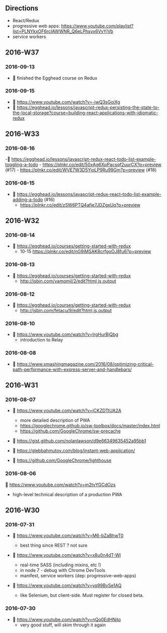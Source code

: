 ## Directions
- React/Redux 
- progressive web apps: https://www.youtube.com/playlist?list=PLNYkxOF6rcIAWWNR_Q6eLPhsyx6VvYjVb 
- service workers

## 2016-W37

### 2016-09-13
- :movie_camera: finished the Egghead course on Redux

### 2016-09-15
- :movie_camera: https://www.youtube.com/watch?v=-jwQ3sGoiXg 
- :movie_camera: https://egghead.io/lessons/javascript-redux-persisting-the-state-to-the-local-storage?course=building-react-applications-with-idiomatic-redux 

## 2016-W33

### 2016-08-16
-:movie_camera: https://egghead.io/lessons/javascript-redux-react-todo-list-example-toggling-a-todo 
    - https://plnkr.co/edit/50xAg6XpPacsqf2uurCX?p=preview (#17)
    - https://plnkr.co/edit/WVE7W3D5YioLP9Ru99Gm?p=preview (#18)

### 2016-08-15
- :movie_camera: https://egghead.io/lessons/javascript-redux-react-todo-list-example-adding-a-todo (#16)
   - https://plnkr.co/edit/zSW6PTQ4afje7JDZgxUq?p=preview 

## 2016-W32

### 2016-08-14
- :movie_camera: https://egghead.io/courses/getting-started-with-redux
    - 10-15 https://plnkr.co/edit/nG9iMSAK8crfgoOJ8fu6?p=preview 
     
### 2016-08-13
- :movie_camera: https://egghead.io/courses/getting-started-with-redux
    - http://jsbin.com/vamomil/2/edit?html,js,output

### 2016-08-12
- :movie_camera: https://egghead.io/courses/getting-started-with-redux
    - http://jsbin.com/fetacu/9/edit?html,js,output 

### 2016-08-10
- :movie_camera: https://www.youtube.com/watch?v=IrgHurBjQbg 
    - introduction to Relay

### 2016-08-08
- :scroll: https://www.smashingmagazine.com/2016/08/optimizing-critical-path-performance-with-express-server-and-handlebars/

## 2016-W31

### 2016-08-07
- :movie_camera: https://www.youtube.com/watch?v=jCKZDTtUA2A 
  - more detailed description of PWA
  - https://googlechrome.github.io/sw-toolbox/docs/master/index.html
  - https://github.com/GoogleChrome/sw-precache

- :scroll: https://gist.github.com/nolanlawson/d9e66349635452a95bb1
- :scroll: https://glebbahmutov.com/blog/instant-web-application/
- :wrench: https://github.com/GoogleChrome/lighthouse

### 2016-08-06
:movie_camera: https://www.youtube.com/watch?v=m2tvYGCdOzs 
  - high-level technical description of a production PWA

## 2016-W30

### 2016-07-31
- :movie_camera: https://www.youtube.com/watch?v=M6-bZaBhwT0
  - best thing since REST ? not sure

- :movie_camera: https://www.youtube.com/watch?v=x8u0n4dT-WI 
  - real-time SASS (including mixins, etc !)
  - in node 7 - debug with Chrome DevTools
  - manifest, service workers (dep: progressive-web-apps)
- :movie_camera: https://www.youtube.com/watch?v=yq99BvSe1AQ 
  - like Selenium, but client-side. Must register for closed beta.

### 2016-07-30
- :movie_camera: https://www.youtube.com/watch?v=nQo0EdHNjto
  - very good stuff, will skim through it again
